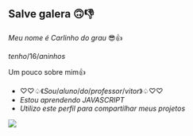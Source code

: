## Salve galera 🙃👎

_Meu nome é Carlinho do grau_ 😎👍

$tenho /16 /aninhos$

Um pouco sobre mim👍

- $♡♡ ♤ 《Sou/ aluno/ do/ professor /vitor》 ♤ ♡♡$
- _Estou aprendendo JAVASCRIPT_ 
- _Utilizo este perfil para compartilhar meus projetos_
  

![](https://media.tenor.com/xggcQgDU3mkAAAAd/minecraft-warden.gif)
